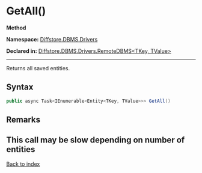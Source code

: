 # GetAll()

**Method**

**Namespace:** [Diffstore.DBMS.Drivers](Diffstore.DBMS.Drivers.md)

**Declared in:** [Diffstore.DBMS.Drivers.RemoteDBMS<TKey, TValue>](Diffstore.DBMS.Drivers.RemoteDBMS{TKey,TValue}.md)

------



Returns all saved entities.


## Syntax

```csharp
public async Task<IEnumerable<Entity<TKey, TValue>>> GetAll()
```

## Remarks
This call may be slow depending on number of entities
------

[Back to index](index.md)